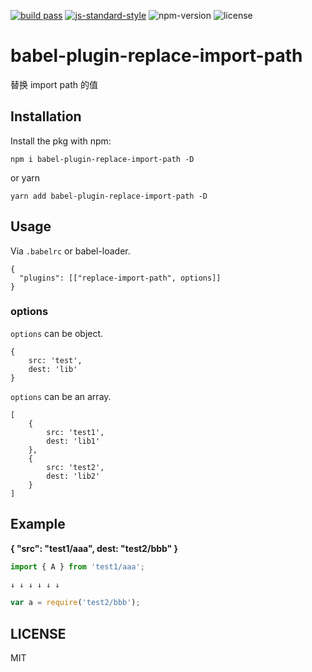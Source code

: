 [![build pass](https://api.travis-ci.org/dwqs/babel-plugin-replace-import-path.svg?branch=master)](https://travis-ci.org/dwqs/babel-plugin-replace-import-path?branch=master) [![js-standard-style](https://img.shields.io/badge/code%20style-standard-brightgreen.svg)](http://standardjs.com) ![npm-version](https://img.shields.io/npm/v/babel-plugin-replace-import-path.svg) ![license](https://img.shields.io/npm/l/babel-plugin-replace-import-path.svg)
# babel-plugin-replace-import-path
替换 import path 的值

## Installation
Install the pkg with npm:

```
npm i babel-plugin-replace-import-path -D
```

or yarn

```
yarn add babel-plugin-replace-import-path -D
```

## Usage

Via `.babelrc` or babel-loader.

```
{
  "plugins": [["replace-import-path", options]]
}
```

### options

`options` can be object.

```
{
    src: 'test',
    dest: 'lib'
}
```

`options` can be an array.

```
[
    {
        src: 'test1',
        dest: 'lib1'
    },
    {
        src: 'test2',
        dest: 'lib2'
    }
]
```

## Example

**{ "src": "test1/aaa", dest: "test2/bbb" }**

```js
import { A } from 'test1/aaa';

↓ ↓ ↓ ↓ ↓ ↓

var a = require('test2/bbb');
```

## LICENSE
MIT
